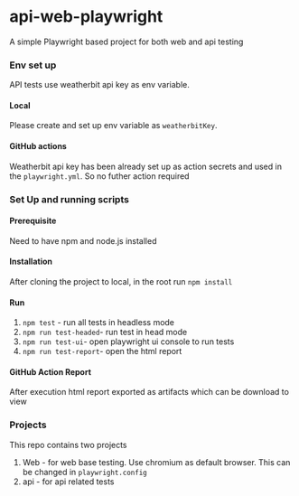 # api-web-playwright

A simple Playwright based project for both web and api testing

### Env set up

API tests use weatherbit api key as env variable.

#### Local

Please create and set up env variable as `weatherbitKey`.

#### GitHub actions

Weatherbit api key has been already set up as action secrets and used in the `playwright.yml`. So no futher action required

### Set Up and running scripts

#### Prerequisite

Need to have npm and node.js installed

#### Installation

After cloning the project to local, in the root run `npm install`

#### Run

1. `npm test` - run all tests in headless mode
2. `npm run test-headed`- run test in head mode
3. `npm run test-ui`- open playwright ui console to run tests
4. `npm run test-report`- open the html report

#### GitHub Action Report

After execution html report exported as artifacts which can be download to view

### Projects

This repo contains two projects

1. Web - for web base testing. Use chromium as default browser. This can be changed in `playwright.config`
2. api - for api related tests
